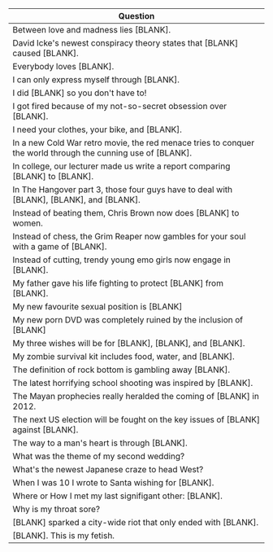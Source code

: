 Question |
--- |
Between love and madness lies [BLANK]. |
David Icke's newest conspiracy theory states that [BLANK] caused [BLANK]. |
Everybody loves [BLANK]. |
I can only express myself through [BLANK]. |
I did [BLANK] so you don't have to! |
I got fired because of my not-so-secret obsession over [BLANK]. |
I need your clothes, your bike, and [BLANK]. |
In a new Cold War retro movie, the red menace tries to conquer the world through the cunning use of [BLANK]. |
In college, our lecturer made us write a report comparing [BLANK] to [BLANK]. |
In The Hangover part 3, those four guys have to deal with [BLANK], [BLANK], and [BLANK]. |
Instead of beating them, Chris Brown now does [BLANK] to women. |
Instead of chess, the Grim Reaper now gambles for your soul with a game of [BLANK]. |
Instead of cutting, trendy young emo girls now engage in [BLANK]. |
My father gave his life fighting to protect [BLANK] from [BLANK]. |
My new favourite sexual position is [BLANK] |
My new porn DVD was completely ruined by the inclusion of [BLANK] |
My three wishes will be for [BLANK], [BLANK], and [BLANK]. |
My zombie survival kit includes food, water, and [BLANK]. |
The definition of rock bottom is gambling away [BLANK]. |
The latest horrifying school shooting was inspired by [BLANK]. |
The Mayan prophecies really heralded the coming of [BLANK] in 2012. |
The next US election will be fought on the key issues of [BLANK] against [BLANK]. |
The way to a man's heart is through [BLANK]. |
What was the theme of my second wedding? |
What's the newest Japanese craze to head West? |
When I was 10 I wrote to Santa wishing for [BLANK]. |
Where or How I met my last signifigant other: [BLANK]. |
Why is my throat sore? |
[BLANK] sparked a city-wide riot that only ended with [BLANK]. |
[BLANK]. This is my fetish. |
